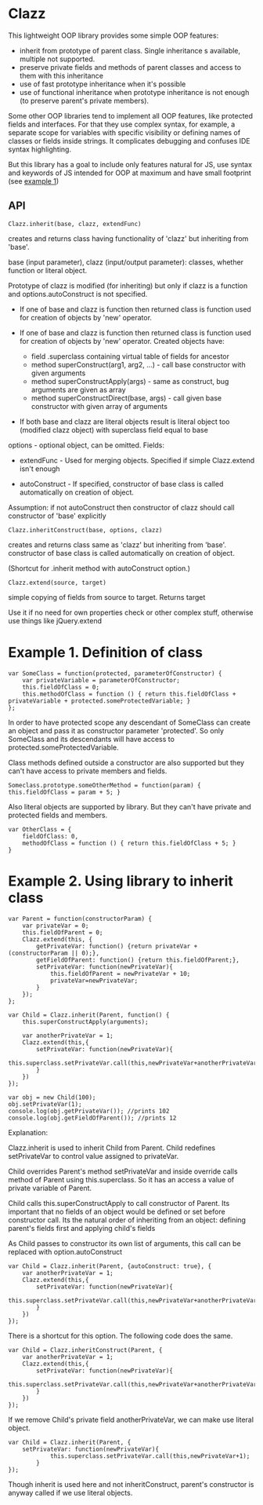 Clazz
=====

This lightweight OOP library provides some simple OOP features:
- inherit from prototype of parent class. Single inheritance s available, multiple not supported.
- preserve private fields and methods of parent classes and access to them with this inheritance
- use of fast prototype inheritance when it's possible
- use of functional inheritance when prototype inheritance is not enough (to preserve parent's private members).

Some other OOP libraries tend to implement all OOP features, like protected fields and interfaces. For that they use complex syntax, for example, a separate scope for variables with specific visibility or defining names of classes or fields inside strings. It complicates debugging and confuses IDE syntax highlighting.

But this library has a goal to include only features natural for JS, use syntax and keywords of JS intended for OOP at maximum and have small footprint (see [example 1](#example-1-definition-of-class))


API
---

    Clazz.inherit(base, clazz, extendFunc)

creates and returns class having functionality of 'clazz' but inheriting from 'base'.

base (input parameter), clazz (input/output parameter): classes, whether function or literal object.

Prototype of clazz is modified (for inheriting) but only if clazz is a function and options.autoConstruct is
not specified.

- If one of base and clazz is function then returned class is function used for creation of
objects by 'new' operator. 
- If one of base and clazz is function then returned class is function used for creation of
objects by 'new' operator. 
Created objects have: 
  - field .superclass containing virtual table of fields for ancestor
  - method superConstruct(arg1, arg2, ...) - call base constructor with given arguments
  - method superConstructApply(args) - same as construct, bug arguments are given as array
  - method superConstructDirect(base, args) - call given base constructor with given array of arguments

- If both base and clazz are literal objects result is literal object too (modified clazz object)
with superclass field equal to base

options - optional object, can be omitted. Fields:

- extendFunc - Used for merging objects. Specified if simple Clazz.extend isn't enough

- autoConstruct - If specified, constructor of base class is called automatically on creation of object.

Assumption: if not autoConstruct then constructor of clazz should call constructor of 'base' explicitly

    Clazz.inheritConstruct(base, options, clazz) 

creates and returns class same as 'clazz' but inheriting from 'base'. constructor of base class is called
automatically on creation of object.

(Shortcut for .inherit method with autoConstruct option.)

    Clazz.extend(source, target)

simple copying of fields from source to target. Returns target

Use it if no need for own properties check or other complex stuff, otherwise use things like jQuery.extend


# Example 1. Definition of class


    var SomeClass = function(protected, parameterOfConstructor) {
        var privateVariable = parameterOfConstructor;
        this.fieldOfClass = 0;
        this.methodOfClass = function () { return this.fieldOfClass + privateVariable + protected.someProtectedVariable; }
    };
    
In order to have protected scope any descendant of SomeClass can create an object and pass it as constructor parameter 'protected'. So only SomeClass and its descendants will have access to protected.someProtectedVariable.

Class methods defined outside a constructor are also supported but they can't have access to private members and fields.

    Someclass.prototype.someOtherMethod = function(param) { this.fieldOfClass = param + 5; }

Also literal objects are supported by library. But they can't have private and protected fields and members. 

    var OtherClass = {
        fieldOfClass: 0,
        methodOfClass = function () { return this.fieldOfClass + 5; }
    }


# Example 2. Using library to inherit class


    var Parent = function(constructorParam) {
        var privateVar = 0;
        this.fieldOfParent = 0;
        Clazz.extend(this, {
            getPrivateVar: function() {return privateVar + (constructorParam || 0);},
            getFieldOfParent: function() {return this.fieldOfParent;},
            setPrivateVar: function(newPrivateVar){
                this.fieldOfParent = newPrivateVar + 10;
                privateVar=newPrivateVar;
            }
        });        
    };

    var Child = Clazz.inherit(Parent, function() {
        this.superConstructApply(arguments);
        
        var anotherPrivateVar = 1;
        Clazz.extend(this,{
            setPrivateVar: function(newPrivateVar){
                this.superclass.setPrivateVar.call(this,newPrivateVar+anotherPrivateVar);
            }
        })
    });

    var obj = new Child(100);
    obj.setPrivateVar(1);
    console.log(obj.getPrivateVar()); //prints 102
    console.log(obj.getFieldOfParent()); //prints 12

Explanation:

Clazz.inherit is used to inherit Child from Parent. Child redefines setPrivateVar to control value assigned to privateVar.

Child overrides Parent's method setPrivateVar and inside override calls method of Parent using this.superclass. So it has an access a value of private variable of Parent.

Child calls this.superConstructApply to call constructor of Parent. Its important that no fields of an object would be defined or set before constructor call. Its the natural order of inheriting from an object: defining parent's fields first and applying child's fields

As Child passes to constructor its own list of arguments, this call can be replaced with option.autoConstruct



    var Child = Clazz.inherit(Parent, {autoConstruct: true}, {
        var anotherPrivateVar = 1;
        Clazz.extend(this,{
            setPrivateVar: function(newPrivateVar){
                this.superclass.setPrivateVar.call(this,newPrivateVar+anotherPrivateVar);
            }
        })
    });
    

There is a shortcut for this option. The following code does the same.


    var Child = Clazz.inheritConstruct(Parent, {
        var anotherPrivateVar = 1;
        Clazz.extend(this,{
            setPrivateVar: function(newPrivateVar){
                this.superclass.setPrivateVar.call(this,newPrivateVar+anotherPrivateVar);
            }
        })
    });


If we remove Child's private field anotherPrivateVar, we can make use literal object.


    var Child = Clazz.inherit(Parent, {
        setPrivateVar: function(newPrivateVar){
                this.superclass.setPrivateVar.call(this,newPrivateVar+1);
            }
    });


Though inherit is used here and not inheritConstruct, parent's constructor is anyway called if we use literal objects.
